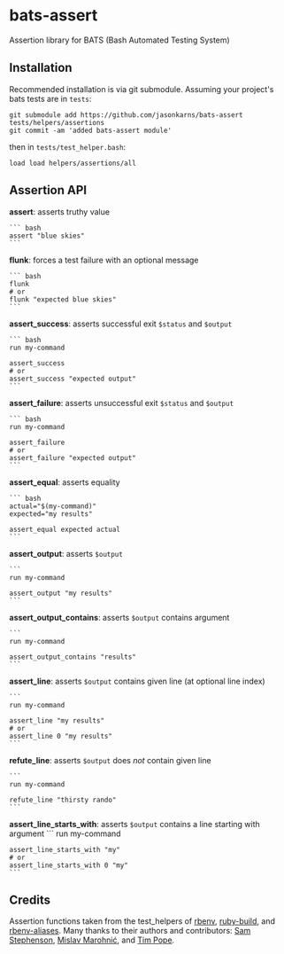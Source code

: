 # bats-assert
Assertion library for BATS (Bash Automated Testing System)

## Installation

Recommended installation is via git submodule. Assuming your project's bats tests are in `tests`:

```
git submodule add https://github.com/jasonkarns/bats-assert tests/helpers/assertions
git commit -am 'added bats-assert module'
```

then in `tests/test_helper.bash`:

```
load load helpers/assertions/all
```

## Assertion API

**assert**: asserts truthy value

    ``` bash
    assert "blue skies"
    ```

**flunk**: forces a test failure with an optional message

    ``` bash
    flunk
    # or
    flunk "expected blue skies"
    ```

**assert_success**: asserts successful exit `$status` and `$output`

    ``` bash
    run my-command

    assert_success
    # or
    assert_success "expected output"
    ```

**assert_failure**: asserts unsuccessful exit `$status` and `$output`

    ``` bash
    run my-command

    assert_failure
    # or
    assert_failure "expected output"
    ```

**assert_equal**: asserts equality

    ``` bash
    actual="$(my-command)"
    expected="my results"

    assert_equal expected actual
    ```

**assert_output**: asserts `$output`

    ```
    run my-command

    assert_output "my results"
    ```

**assert_output_contains**: asserts `$output` contains argument

    ```
    run my-command

    assert_output_contains "results"
    ```

**assert_line**: asserts `$output` contains given line (at optional line index)

    ```
    run my-command

    assert_line "my results"
    # or
    assert_line 0 "my results"
    ```

**refute_line**: asserts `$output` does *not* contain given line

    ```
    run my-command

    refute_line "thirsty rando"
    ```

**assert_line_starts_with**: asserts `$output` contains a line starting with argument
    ```
    run my-command

    assert_line_starts_with "my"
    # or
    assert_line_starts_with 0 "my"
    ```

## Credits

Assertion functions taken from the test_helpers of [rbenv][], [ruby-build][], and [rbenv-aliases][]. Many thanks to their authors and contributors: [Sam Stephenson](https://github.com/sstephenson), [Mislav Marohnić](https://github.com/mislav), and [Tim Pope](https://github.com/tpope).

[rbenv]:https://github.com/sstephenson/rbenv
[ruby-build]:https://github.com/sstephenson/ruby-build
[rbenv-aliases]:https://github.com/tpope/rbenv-aliases

